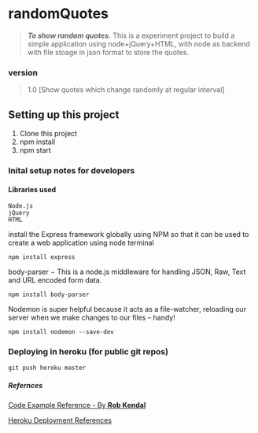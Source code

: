 # randomQuotes

> **_To show randam quotes._**
> This is a experiment project to build a simple application using node+jQuery+HTML, with node as backend with file stoage in json format to store the quotes.

### version

> 1.0 [Show quotes which change randomly at regular interval]

## Setting up this project

1. Clone this project
2. npm install
3. npm start

### Inital setup notes for developers

#### Libraries used

```
Node.js
jQuery
HTML
```

install the Express framework globally using NPM so that it can be used to create a web application using node terminal

`npm install express`

body-parser − This is a node.js middleware for handling JSON, Raw, Text and URL encoded form data.

`npm install body-parser`

Nodemon is super helpful because it acts as a file-watcher, reloading our server when we make changes to our files – handy!

`npm install nodemon --save-dev`

### Deploying in heroku (for public git repos)

`git push heroku master`

##### Refernces

[Code Example Reference - By **Rob Kendal**](https://robkendal.co.uk/blog/how-to-build-a-restful-node-js-api-server-using-json-files/)

[Heroku Deployment References](https://devcenter.heroku.com/articles/deploying-nodejs#:~:text=Run%20the%20npm%20install%20command,json%20file.&text=Start%20your%20app%20locally%20using,part%20of%20the%20Heroku%20CLI.&text=Your%20app%20should%20now%20be,http%3A%2F%2Flocalhost%3A5000%2F)
